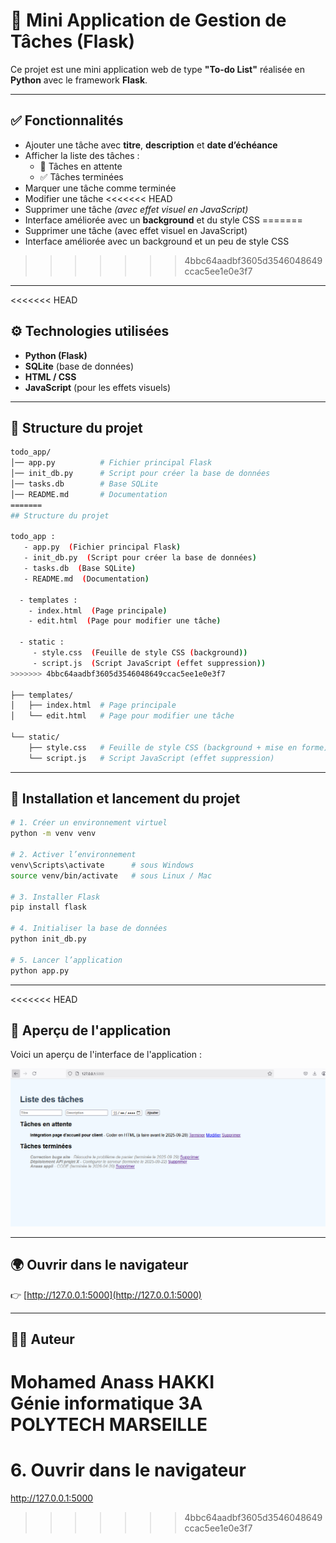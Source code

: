 # 📝 Mini Application de Gestion de Tâches (Flask)

Ce projet est une mini application web de type **"To-do List"** réalisée en **Python** avec le framework **Flask**.

---

## ✅ Fonctionnalités

- Ajouter une tâche avec **titre**, **description** et **date d’échéance**
- Afficher la liste des tâches :
  - 📌 Tâches en attente  
  - ✅ Tâches terminées
- Marquer une tâche comme terminée
- Modifier une tâche
<<<<<<< HEAD
- Supprimer une tâche *(avec effet visuel en JavaScript)*
- Interface améliorée avec un **background** et du style CSS
=======
- Supprimer une tâche (avec effet visuel en JavaScript)
- Interface améliorée avec un background et un peu de style CSS
>>>>>>> 4bbc64aadbf3605d3546048649ccac5ee1e0e3f7

---

<<<<<<< HEAD
## ⚙️ Technologies utilisées

- **Python (Flask)**
- **SQLite** (base de données)
- **HTML / CSS**
- **JavaScript** (pour les effets visuels)

---

## 📂 Structure du projet

```bash
todo_app/
│── app.py          # Fichier principal Flask
│── init_db.py      # Script pour créer la base de données
│── tasks.db        # Base SQLite
│── README.md       # Documentation
=======
## Structure du projet

todo_app :
   - app.py  (Fichier principal Flask)
   - init_db.py  (Script pour créer la base de données)
   - tasks.db  (Base SQLite)
   - README.md  (Documentation)

  - templates :
    - index.html  (Page principale)
    - edit.html  (Page pour modifier une tâche)

  - static :
     - style.css  (Feuille de style CSS (background))
     - script.js  (Script JavaScript (effet suppression))
>>>>>>> 4bbc64aadbf3605d3546048649ccac5ee1e0e3f7

├── templates/
│   ├── index.html  # Page principale
│   └── edit.html   # Page pour modifier une tâche

└── static/
    ├── style.css   # Feuille de style CSS (background + mise en forme)
    └── script.js   # Script JavaScript (effet suppression)
```

---

## 🚀 Installation et lancement du projet

```bash
# 1. Créer un environnement virtuel 
python -m venv venv

# 2. Activer l’environnement
venv\Scripts\activate      # sous Windows
source venv/bin/activate   # sous Linux / Mac

# 3. Installer Flask
pip install flask

# 4. Initialiser la base de données
python init_db.py

# 5. Lancer l’application
python app.py
```

---

<<<<<<< HEAD
## 📸 Aperçu de l'application

Voici un aperçu de l'interface de l'application :

![Interface de l'application](screenshots/interface.png)

---

## 🌍 Ouvrir dans le navigateur

👉 [http://127.0.0.1:5000](http://127.0.0.1:5000)

---

## 👨‍💻 Auteur

**Mohamed Anass HAKKI**  
Génie informatique 3A  
**POLYTECH MARSEILLE**
=======
# 6. Ouvrir dans le navigateur
http://127.0.0.1:5000

>>>>>>> 4bbc64aadbf3605d3546048649ccac5ee1e0e3f7

